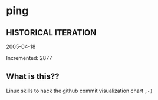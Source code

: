 # ping

## HISTORICAL ITERATION
2005-04-18

Incremented: 2877

## What is this?? 
Linux skills to hack the github commit visualization chart `;-)`
